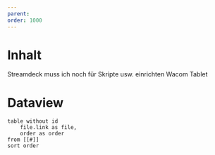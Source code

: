 ```yaml
---
parent: 
order: 1000
---
```

# Inhalt
Streamdeck muss ich noch für Skripte usw. einrichten
Wacom Tablet
# Dataview
```dataview 
table without id
	file.link as file,
	order as order
from [[#]]
sort order
```
